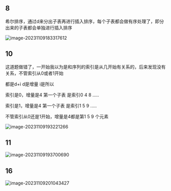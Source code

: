 ## 8

希尔排序，通过d来分出子表再进行插入排序，每个子表都会做有序处理了，即分出来的子表都会单独进行插入排序

![image-20231109183317612](/Users/yuebinghui/Documents/program/github/note/images/image-20231109183317612.png)

## 10

这道题做错了，一开始我以为是和序列的索引是从几开始有关系的，后来发现没有关系，不管索引从0或者1开始

都是d+i d是增量 i是所以

索引是0，增量是4 第一个子表 是索引0 4 8 .....

索引是1，增量是4 第一个子表 是索引1 5 9 .....

不管索引从0还是1开始，增量是4都是第1 5 9 个元素

![image-20231109193221266](/Users/yuebinghui/Documents/program/github/note/images/image-20231109193221266.png)

## 11

![image-20231109193700690](/Users/yuebinghui/Documents/program/github/note/images/image-20231109193700690.png)

## 16

![image-20231109201043427](/Users/yuebinghui/Documents/program/github/note/images/image-20231109201043427.png)